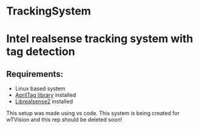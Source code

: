 # TrackingSystem
<h1>Intel realsense tracking system with tag detection</h1>
<h2>Requirements:</h2>

<ul>
  <li>Linux based system</li>
  <li><a href="https://github.com/AprilRobotics/apriltag">AprilTag library</a> installed</li>
  <li><a href="https://github.com/IntelRealSense/librealsense">Librealsense2</a> installed</li>
</ul>

This setup was made using vs code.
This system is being created for wTVision and this rep should be deleted soon!
